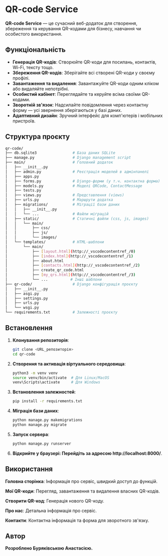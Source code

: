 # QR-code Service

**QR-code Service** — це сучасний веб-додаток для створення, збереження та керування QR-кодами для бізнесу, навчання чи особистого використання.

## Функціональність

- **Генерація QR-кодів**: Створюйте QR-коди для посилань, контактів, Wi-Fi, тексту тощо.
- **Збереження QR-кодів**: Зберігайте всі створені QR-коди у своєму профілі.
- **Завантаження та видалення**: Завантажуйте QR-коди одним кліком або видаляйте непотрібні.
- **Особистий кабінет**: Переглядайте та керуйте всіма своїми QR-кодами.
- **Зворотній зв'язок**: Надсилайте повідомлення через контактну форму — усі звернення зберігаються у базі даних.
- **Адаптивний дизайн**: Зручний інтерфейс для комп'ютерів і мобільних пристроїв.

## Структура проєкту

```bash
qr-code/
├── db.sqlite3                # База даних SQLite
├── manage.py                 # Django management script
├── main/                     # Головний додаток
│   ├── __init__.py
│   ├── admin.py              # Реєстрація моделей в адмінпанелі
│   ├── apps.py
│   ├── forms.py              # Django-форми (у т.ч. контактна форма)
│   ├── models.py             # Моделі QRCode, ContactMessage
│   ├── tests.py
│   ├── views.py              # Представлення (views)
│   ├── urls.py               # Маршрути додатка
│   ├── migrations/           # Міграції бази даних
│   │   ├── __init__.py
│   │   └── ...               # Файли міграцій
│   ├── static/               # Статичні файли (css, js, images)
│   │   └── main/
│   │       ├── css/
│   │       ├── js/
│   │       └── images/
│   └── templates/            # HTML-шаблони
│       └── main/
│           ├── [layout.html](http://_vscodecontentref_/0)
│           ├── [index.html](http://_vscodecontentref_/1)
│           ├── about.html
│           ├── [contacts.html](http://_vscodecontentref_/2)
│           ├── create_qr_code.html
│           ├── [my_qrs.html](http://_vscodecontentref_/3)
│           └── ...          # Інші шаблони
├── qr-code/                  # Django конфігурація проєкту
│   ├── __init__.py
│   ├── asgi.py
│   ├── settings.py
│   ├── urls.py
│   └── wsgi.py
└── requirements.txt          # Залежності проєкту
```


## Встановлення

1. **Клонування репозиторія**:
   ```bash
   git clone <URL_репозиторія>
   cd qr-code
   ```

2. **Створення та активація віртуального середовища**:
    ```bash
    python3 -m venv venv
    source venv/bin/activate  # Для Linux/MacOS
    venv\Scripts\activate     # Для Windows
    ```

3. **Встановлення залежностей**:
    ```bash
    pip install -r requirements.txt
    ```

4. **Міграція бази даних**:
    ```bash
    python manage.py makemigrations
    python manage.py migrate
    ```

5. **Запуск сервера**:
    ```bash
    python manage.py runserver
    ```

6. **Відкрийте у браузері: Перейдіть за адресою http://localhost:8000/**.

## Використання

**Головна сторінка**: Інформація про сервіс, швидкий доступ до функцій.

**Мої QR-коди**: Перегляд, завантаження та видалення власних QR-кодів.

**Створити QR-код**: Генерація нового QR-коду.

**Про нас**: Детальна інформація про сервіс.

**Контакти**: Контактна інформація та форма для зворотного зв'язку.


## Автор
**Розроблено Буряківською Анастасією.**
